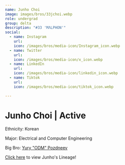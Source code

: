 ```yaml
---
name: Junho Choi
image: images/bros/33jchoi.webp
role: undergrad
group: delta
description: "#33 'MΛLPHON'"
social: 
  - name: Instagram
    url: 
    icon: /images/bros/media-icon/Instagram_icon.webp
  - name: Twitter
    url:
    icon: /images/bros/media-icon/x_icon.webp
  - name: LinkedIn
    url: 
    icon: /images/bros/media-icon/linkedin_icon.webp
  - name: Tiktok
    url: 
    icon: /images/bros/media-icon/tiktok_icon.webp
            
---
```


# Junho Choi | Active
Ethnicity: Korean

Major: Electrical and Computer Engineering

Big Bro: [Yury "ODM" Pozdneev](29ypozdneev)

[Click here](/ujis/) to view Junho's Lineage!